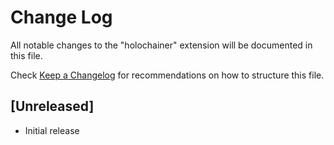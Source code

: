 # Change Log

All notable changes to the "holochainer" extension will be documented in this file.

Check [Keep a Changelog](http://keepachangelog.com/) for recommendations on how to structure this file.

## [Unreleased]

- Initial release